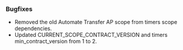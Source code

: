 ### Bugfixes

* Removed the old Automate Transfer AP scope from timers scope dependencies.
* Updated CURRENT_SCOPE_CONTRACT_VERSION and timers min_contract_version from 1 to 2.
